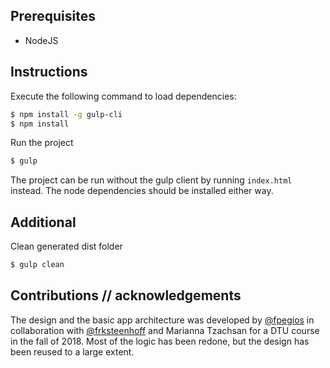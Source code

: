 
## Prerequisites
  - NodeJS

## Instructions
Execute the following command to load dependencies:
```sh
$ npm install -g gulp-cli
$ npm install
```

Run the project
```sh
$ gulp
```

The project can be run without the gulp client by running `index.html` instead. The node dependencies should be installed either way.

## Additional
Clean generated dist folder
```sh
$ gulp clean
```


## Contributions // acknowledgements
The design and the basic app architecture was developed by [@fpegios](https://github.com/fpegios) in collaboration with [@frksteenhoff](https://www.github.com/frksteenhoff) and Marianna Tzachsan for a DTU course in the fall of 2018. Most of the logic has been redone, but the design has been reused to a large extent.
